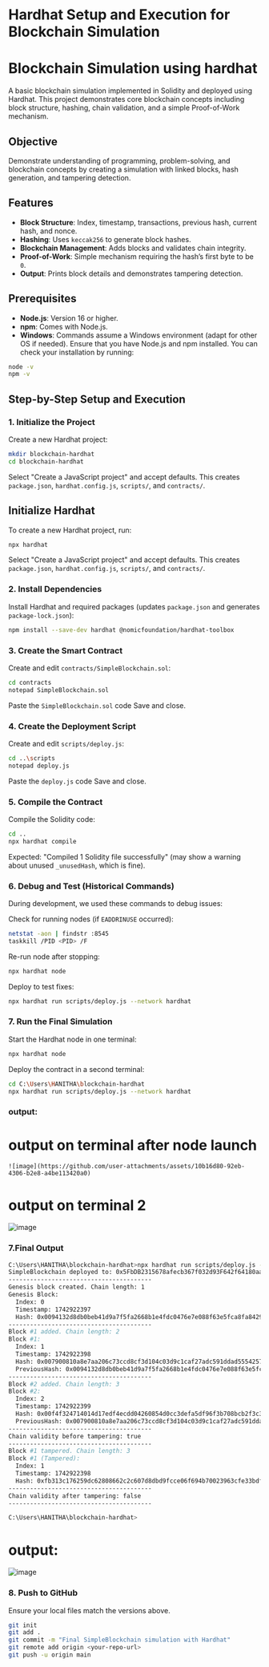 # Hardhat Setup and Execution for Blockchain Simulation
#  Blockchain Simulation using hardhat
 
A basic blockchain simulation implemented in Solidity and deployed using Hardhat. This project demonstrates core blockchain concepts including block structure, hashing, chain validation, and a simple Proof-of-Work mechanism.

## Objective
Demonstrate understanding of programming, problem-solving, and blockchain concepts by creating a simulation with linked blocks, hash generation, and tampering detection.

## Features
- **Block Structure**: Index, timestamp, transactions, previous hash, current hash, and nonce.
- **Hashing**: Uses `keccak256` to generate block hashes.
- **Blockchain Management**: Adds blocks and validates chain integrity.
- **Proof-of-Work**: Simple mechanism requiring the hash’s first byte to be `0`.
- **Output**: Prints block details and demonstrates tampering detection.

## Prerequisites
- **Node.js**: Version 16 or higher.
- **npm**: Comes with Node.js.
- **Windows**: Commands assume a Windows environment (adapt for other OS if needed).
Ensure that you have Node.js and npm installed. You can check your installation by running:
```sh
node -v
npm -v
```
## Step-by-Step Setup and Execution

### 1. Initialize the Project
Create a new Hardhat project:
```bash
mkdir blockchain-hardhat
cd blockchain-hardhat
```
Select "Create a JavaScript project" and accept defaults. This creates `package.json`, `hardhat.config.js`, `scripts/`, and `contracts/`.

## Initialize Hardhat
To create a new Hardhat project, run:
```sh
npx hardhat
```
Select "Create a JavaScript project" and accept defaults. This creates `package.json`, `hardhat.config.js`, `scripts/`, and `contracts/`.


### 2. Install Dependencies
Install Hardhat and required packages (updates `package.json` and generates `package-lock.json`):
```bash
npm install --save-dev hardhat @nomicfoundation/hardhat-toolbox
```
### 3. Create the Smart Contract
Create and edit `contracts/SimpleBlockchain.sol`:
```bash
cd contracts
notepad SimpleBlockchain.sol
```
Paste the  `SimpleBlockchain.sol` code
Save and close.

### 4. Create the Deployment Script
Create and edit `scripts/deploy.js`:
```bash
cd ..\scripts
notepad deploy.js
```
Paste the `deploy.js` code
Save and close.

### 5. Compile the Contract
Compile the Solidity code:
```bash
cd ..
npx hardhat compile
```
Expected: "Compiled 1 Solidity file successfully" (may show a warning about unused `_unusedHash`, which is fine).

### 6. Debug and Test (Historical Commands)
During development, we used these commands to debug issues:

Check for running nodes (if `EADDRINUSE` occurred):
```bash
netstat -aon | findstr :8545
taskkill /PID <PID> /F
```
Re-run node after stopping:
```bash
npx hardhat node
```
Deploy to test fixes:
```bash
npx hardhat run scripts/deploy.js --network hardhat
```
### 7. Run the Final Simulation
Start the Hardhat node in one terminal:
```bash
npx hardhat node
```
Deploy the contract in a second terminal:
```bash
cd C:\Users\HANITHA\blockchain-hardhat
npx hardhat run scripts/deploy.js --network hardhat
```
### output:
  # output on terminal after node launch
    ![image](https://github.com/user-attachments/assets/10b16d80-92eb-4306-b2e8-a4be113420a0)
  # output on terminal 2
![image](https://github.com/user-attachments/assets/d6a6fccd-d20b-4107-a040-9bcadd1d0d44)

### 7.Final Output
```sh
C:\Users\HANITHA\blockchain-hardhat>npx hardhat run scripts/deploy.js --network hardhat
SimpleBlockchain deployed to: 0x5FbDB2315678afecb367f032d93F642f64180aa3
----------------------------------------
Genesis block created. Chain length: 1
Genesis Block:
  Index: 0
  Timestamp: 1742922397
  Hash: 0x0094132d8db0beb41d9a7f5fa2668b1e4fdc0476e7e088f63e5fca8fa8429e02
----------------------------------------
Block #1 added. Chain length: 2
Block #1:
  Index: 1
  Timestamp: 1742922398
  Hash: 0x007900810a8e7aa206c73ccd8cf3d104c03d9c1caf27adc591ddad5554257bf2
  PreviousHash: 0x0094132d8db0beb41d9a7f5fa2668b1e4fdc0476e7e088f63e5fca8fa8429e02
----------------------------------------
Block #2 added. Chain length: 3
Block #2:
  Index: 2
  Timestamp: 1742922399
  Hash: 0x00f4f324714014d17edf4ecdd04260854d0cc3defa5df96f3b708bcb2f3c3f0f
  PreviousHash: 0x007900810a8e7aa206c73ccd8cf3d104c03d9c1caf27adc591ddad5554257bf2
----------------------------------------
Chain validity before tampering: true
----------------------------------------
Block #1 tampered. Chain length: 3
Block #1 (Tampered):
  Index: 1
  Timestamp: 1742922398
  Hash: 0xfb313c176259dc62808662c2c607d8dbd9fcce06f694b70023963cfe33bdfade
----------------------------------------
Chain validity after tampering: false
----------------------------------------

C:\Users\HANITHA\blockchain-hardhat>
```
# output:
![image](https://github.com/user-attachments/assets/d6a6fccd-d20b-4107-a040-9bcadd1d0d44)



### 8. Push to GitHub
Ensure your local files match the versions above.
```bash
git init
git add .
git commit -m "Final SimpleBlockchain simulation with Hardhat"
git remote add origin <your-repo-url>
git push -u origin main
```
